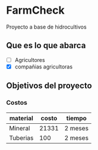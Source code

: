 # FarmCheck
Proyecto a base de hidrocultivos
## Que es lo que abarca
- [ ] Agricultores
- [x] compañias agricultoras
## Objetivos del proyecto
### Costos
material | costo | tiempo
---------|-------|-------
Mineral | 21331 | 2 meses
Tuberias | 100 | 2 meses
